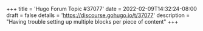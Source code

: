 +++
title = 'Hugo Forum Topic #37077'
date = 2022-02-09T14:32:24-08:00
draft = false
details = 'https://discourse.gohugo.io/t/37077'
description = "Having trouble setting up multiple blocks per piece of content"
+++
